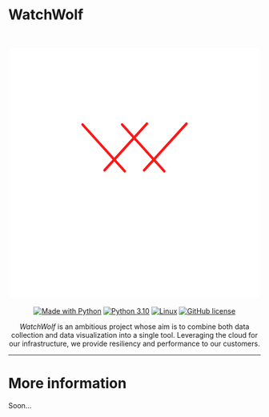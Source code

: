 # WatchWolf

<br />
<p align="center">
    <img src="assets/logo.png" alt="WatchWolf Logo"/>
</p>
<p align="center">
  <a href="https://www.python.org/"><img src="https://img.shields.io/badge/Made%20with-Python-1f425f.svg" alt="Made with Python"></a>
  <a href="https://www.python.org/downloads/release/python-3101/"><img src="https://img.shields.io/badge/python-3.10-blue.svg" alt="Python 3.10"></a>
  <a href="https://linux.org/pages/download/"><img src="https://svgshare.com/i/Zhy.svg" alt="Linux"></a>
  <a href="https://opensource.org/licenses/GPL-3.0/"><img src="https://img.shields.io/badge/License-MIT-blue.svg" alt="GitHub license"></a>
</p>

<p style="text-align: center"><i>WatchWolf</i> is an ambitious project whose aim is to
combine both data collection and data visualization into a single tool. 
Leveraging the cloud for our infrastructure, we provide resiliency and
performance to our customers.</p>

---
# More information
Soon...
 
